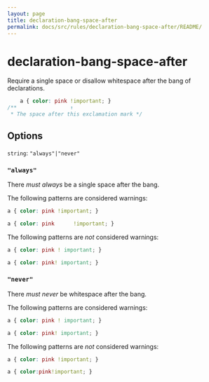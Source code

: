 ```yaml
---
layout: page
title: declaration-bang-space-after
permalink: docs/src/rules/declaration-bang-space-after/README/
---
```


# declaration-bang-space-after

Require a single space or disallow whitespace after the bang of declarations.

```css
    a { color: pink !important; }
/**                 ↑
 * The space after this exclamation mark */
```

## Options

`string`: `"always"|"never"`

### `"always"`

There *must always* be a single space after the bang.

The following patterns are considered warnings:

```css
a { color: pink !important; }
```

```css
a { color: pink      !important; }
```

The following patterns are *not* considered warnings:

```css
a { color: pink ! important; }
```

```css
a { color: pink! important; }
```

### `"never"`

There *must never* be whitespace after the bang.

The following patterns are considered warnings:

```css
a { color: pink ! important; }
```

```css
a { color: pink! important; }
```

The following patterns are *not* considered warnings:

```css
a { color: pink !important; }
```

```css
a { color:pink!important; }
```
